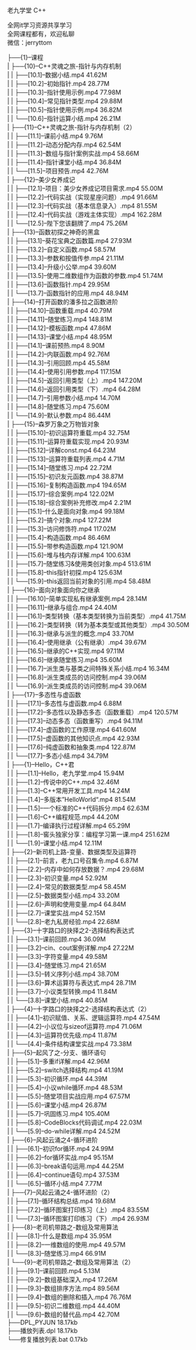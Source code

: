 老九学堂 C++

全网it学习资源共享学习<br>全网课程都有，欢迎私聊<br>微信：jerryttom<br>

├──{1}–课程<br> | ├──{10}–C++灵魂之旅-指针与内存机制<br> | | ├──[10.1]–数据小结.mp4 41.62M<br> | | ├──[10.2]–初始指针.mp4 28.77M<br> | | ├──[10.3]–指针使用示例.mp4 77.98M<br> | | ├──[10.4]–常见指针类型.mp4 29.88M<br> | | ├──[10.5]–指针使用示例.mp4 36.82M<br> | | └──[10.6]–指针运算小结.mp4 26.21M<br> | ├──{11}–C++灵魂之旅-指针与内存机制（2）<br> | | ├──[11.1]–课前小结.mp4 9.76M<br> | | ├──[11.2]–动态分配内存.mp4 62.54M<br> | | ├──[11.3]–数组与指针案例实战.mp4 58.66M<br> | | ├──[11.4]–指针课堂小结.mp4 36.84M<br> | | └──[11.5]–项目预告.mp4 42.76M<br> | ├──{12}–美少女养成记<br> | | ├──[12.1]–项目：美少女养成记项目需求.mp4 55.00M<br> | | ├──[12.2]–代码实战（实现星座问题）.mp4 91.66M<br> | | ├──[12.3]–代码实战（基本信息录入）.mp4 81.55M<br> | | ├──[12.4]–代码实战（游戏主体实现）.mp4 162.28M<br> | | └──[12.5]–陛下您该翻牌了.mp4 75.26M<br> | ├──{13}–函数初探之神奇的黑盒<br> | | ├──[13.1]–葵花宝典之函数篇.mp4 27.93M<br> | | ├──[13.2]–自定义函数.mp4 58.57M<br> | | ├──[13.3]–参数和按值传参.mp4 21.11M<br> | | ├──[13.4]–升级小公举.mp4 39.60M<br> | | ├──[13.5]–使用二维数组作为函数的参数.mp4 51.74M<br> | | ├──[13.6]–函数指针.mp4 29.95M<br> | | └──[13.7]–函数指针的应用.mp4 48.94M<br> | ├──{14}–打开函数的潘多拉之函数进阶<br> | | ├──[14.10]–函数重载.mp4 40.79M<br> | | ├──[14.11]–随堂练习.mp4 148.81M<br> | | ├──[14.12]–模板函数.mp4 47.86M<br> | | ├──[14.13]–课堂小结.mp4 48.95M<br> | | ├──[14.1]–课前预热.mp4 8.90M<br> | | ├──[14.2]–内联函数.mp4 92.76M<br> | | ├──[14.3]–引用回顾.mp4 45.58M<br> | | ├──[14.4]–使用引用参数.mp4 117.15M<br> | | ├──[14.5]–返回引用类型（上）.mp4 147.20M<br> | | ├──[14.6]–返回引用类型（下）.mp4 64.28M<br> | | ├──[14.7]–引用参数小结.mp4 14.70M<br> | | ├──[14.8]–随堂练习.mp4 75.60M<br> | | └──[14.9]–默认参数.mp4 86.44M<br> | ├──{15}–森罗万象之万物皆对象<br> | | ├──[15.10]–初识运算符重载.mp4 32.75M<br> | | ├──[15.11]–运算符重载实现.mp4 20.93M<br> | | ├──[15.12]–详解const.mp4 64.23M<br> | | ├──[15.13]–运算符重载列表.mp4 4.71M<br> | | ├──[15.14]–随堂练习.mp4 22.72M<br> | | ├──[15.15]–初识友元函数.mp4 38.87M<br> | | ├──[15.16]–复制构造函数.mp4 194.65M<br> | | ├──[15.17]–综合案例.mp4 122.02M<br> | | ├──[15.18]–综合案例补充修改.mp4 2.21M<br> | | ├──[15.1]–什么是面向对象.mp4 99.18M<br> | | ├──[15.2]–搞个对象.mp4 127.22M<br> | | ├──[15.3]–访问修饰符.mp4 117.02M<br> | | ├──[15.4]–构造函数.mp4 86.46M<br> | | ├──[15.5]–带参构造函数.mp4 121.90M<br> | | ├──[15.6]–堆与栈内存详解.mp4 100.63M<br> | | ├──[15.7]–随堂练习&amp;使用类创对象.mp4 513.61M<br> | | ├──[15.8]–this指针初探.mp4 125.63M<br> | | └──[15.9]–this返回当前对象的引用.mp4 58.48M<br> | ├──{16}–面向对象面向你之继承<br> | | ├──[16.10]–简单实现私有继承案例.mp4 28.14M<br> | | ├──[16.11]–继承与组合.mp4 24.40M<br> | | ├──[16.1]–类型转换（基本类型转换为当前类型）.mp4 41.75M<br> | | ├──[16.2]–类型转换（转为基本类型或其他类型）.mp4 30.50M<br> | | ├──[16.3]–继承与派生的概念.mp4 33.70M<br> | | ├──[16.4]–使用继承（公有继承）.mp4 39.67M<br> | | ├──[16.5]–继承的C++实现.mp4 97.11M<br> | | ├──[16.6]–继承随堂练习.mp4 35.60M<br> | | ├──[16.7]–派生类与基类之间特殊关系小结.mp4 16.34M<br> | | ├──[16.8]–派生类成员的访问控制.mp4 39.06M<br> | | └──[16.9]–派生类成员的访问控制.mp4 39.06M<br> | ├──{17}–多态性与虚函数<br> | | ├──[17.1]–多态性与虚函数.mp4 6.88M<br> | | ├──[17.2]–多态性以及静态多态（函数重载）.mp4 120.57M<br> | | ├──[17.3]–动态多态（函数重写）.mp4 94.11M<br> | | ├──[17.4]–虚函数的工作原理.mp4 641.60M<br> | | ├──[17.5]–虚函数的其他知识点.mp4 42.93M<br> | | ├──[17.6]–纯虚函数和抽象类.mp4 122.87M<br> | | └──[17.7]–多态小结.mp4 34.79M<br> | ├──{1}–Hello，C++君<br> | | ├──[1.1]–Hello，老九学堂.mp4 15.94M<br> | | ├──[1.2]–传说中的C++.mp4 32.46M<br> | | ├──[1.3]–C++常用开发工具.mp4 14.24M<br> | | ├──[1.4]–多版本”HelloWorld“.mp4 81.54M<br> | | ├──[1.5]–一个标准的C++代码拆分.mp4 62.63M<br> | | ├──[1.6]–C++编程规范.mp4 44.20M<br> | | ├──[1.7]–编译执行过程详解.mp4 65.29M<br> | | ├──[1.8]–窖头独家分享：编程学习第一课.mp4 251.62M<br> | | └──[1.9]–课堂小结.mp4 12.11M<br> | ├──{2}–新司机上路-变量、数据类型及运算符<br> | | ├──[2.1]–前言，老九口号召集令.mp4 6.87M<br> | | ├──[2.2]–内存中如何存放数据？.mp4 29.68M<br> | | ├──[2.3]–初识变量.mp4 52.92M<br> | | ├──[2.4]–常见的数据类型.mp4 58.45M<br> | | ├──[2.5]–数据类型小结.mp4 33.20M<br> | | ├──[2.6]–声明和使用变量.mp4 64.84M<br> | | ├──[2.7]–课堂实战.mp4 52.15M<br> | | └──[2.8]–老九私房经验.mp4 22.68M<br> | ├──{3}–十字路口的抉择之2-选择结构表达式<br> | | ├──[3.1]–课前回顾.mp4 36.09M<br> | | ├──[3.2]–cin、cout案例详解.mp4 27.22M<br> | | ├──[3.3]–字符变量.mp4 49.58M<br> | | ├──[3.4]–随堂练习.mp4 21.65M<br> | | ├──[3.5]–转义序列小结.mp4 38.70M<br> | | ├──[3.6]–算术运算符与表达式.mp4 28.71M<br> | | ├──[3.7]–小议类型转换.mp4 11.84M<br> | | └──[3.8]–课堂小结.mp4 40.85M<br> | ├──{4}–十字路口的抉择之2-选择结构表达式（2）<br> | | ├──[4.1]–初识赋值、关系、逻辑运算符.mp4 47.54M<br> | | ├──[4.2]–小议位与sizeof运算符.mp4 71.06M<br> | | ├──[4.3]–运算符优先级.mp4 11.87M<br> | | └──[4.4]–条件结构课堂实战.mp4 73.38M<br> | ├──{5}–起风了之-分支、循环语句<br> | | ├──[5.1]–多重if详解.mp4 42.96M<br> | | ├──[5.2]–switch选择结构.mp4 41.19M<br> | | ├──[5.3]–初识循环.mp4 44.39M<br> | | ├──[5.4]–小议while循环.mp4 48.53M<br> | | ├──[5.5]–随堂项目实战应用.mp4 67.57M<br> | | ├──[5.6]–课堂小结.mp4 26.87M<br> | | ├──[5.7]–巩固练习.mp4 105.40M<br> | | ├──[5.8]–CodeBlocks代码调试.mp4 22.03M<br> | | └──[5.9]–do-while详解.mp4 24.52M<br> | ├──{6}–风起云涌之4-循环进阶<br> | | ├──[6.1]–初识for循环.mp4 24.99M<br> | | ├──[6.2]–for循环实战.mp4 95.15M<br> | | ├──[6.3]–break语句运用.mp4 44.25M<br> | | ├──[6.4]–continue语句.mp4 37.53M<br> | | └──[6.5]–循环小结.mp4 7.77M<br> | ├──{7}–风起云涌之4-循环进阶（2）<br> | | ├──[7.1]–循环结构总结.mp4 19.68M<br> | | ├──[7.2]–循环图案打印练习（上）.mp4 83.55M<br> | | └──[7.3]–循环图案打印练习（下）.mp4 26.93M<br> | ├──{8}–老司机带路之-数组及常用算法<br> | | ├──[8.1]–什么是数组.mp4 35.95M<br> | | ├──[8.2]–一维数组的使用.mp4 49.57M<br> | | └──[8.3]–随堂练习.mp4 66.91M<br> | └──{9}–老司机带路之-数组及常用算法（2）<br> | | ├──[9.1]–课前回顾.mp4 5.13M<br> | | ├──[9.2]–数组基础深入.mp4 17.26M<br> | | ├──[9.3]–数组排序方法.mp4 89.56M<br> | | ├──[9.4]–数组的删除和插入.mp4 76.76M<br> | | ├──[9.5]–初识二维数组.mp4 44.40M<br> | | └──[9.6]–数组的替代品.mp4 42.70M<br> ├──DPL_PYJUN 18.17kb<br> ├──播放列表.dpl 18.17kb<br> └──修复播放列表.bat 0.17kb